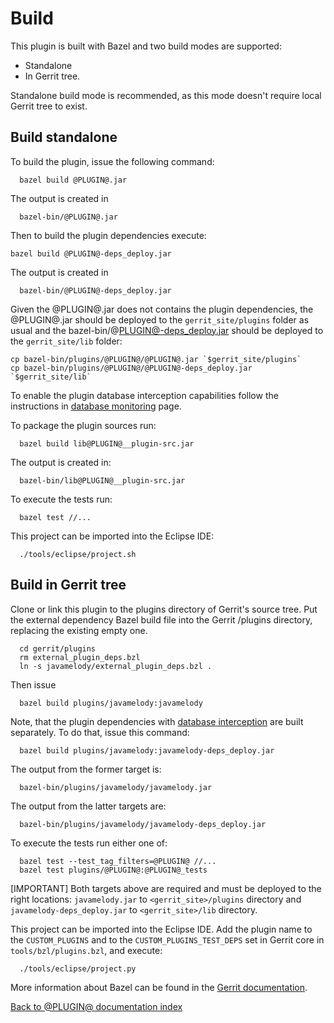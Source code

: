 Build
=====

This plugin is built with Bazel and two build modes are supported:

* Standalone
* In Gerrit tree.

Standalone build mode is recommended, as this mode doesn't require local Gerrit
tree to exist.

## Build standalone

To build the plugin, issue the following command:

```
  bazel build @PLUGIN@.jar
```

The output is created in

```
  bazel-bin/@PLUGIN@.jar
```

Then to build the plugin dependencies execute:

```
bazel build @PLUGIN@-deps_deploy.jar
```

The output is created in

```
  bazel-bin/@PLUGIN@-deps_deploy.jar
```

Given the @PLUGIN@.jar does not contains the plugin dependencies, the @PLUGIN@.jar
should be deployed to the `gerrit_site/plugins` folder as usual and the bazel-bin/@PLUGIN@-deps_deploy.jar should be deployed to the `gerrit_site/lib`
folder:

```
cp bazel-bin/plugins/@PLUGIN@/@PLUGIN@.jar `$gerrit_site/plugins`
cp bazel-bin/plugins/@PLUGIN@/@PLUGIN@-deps_deploy.jar `$gerrit_site/lib`
```

To enable the plugin database interception capabilities follow the instructions
in [database monitoring](database-monitoring.md) page.

To package the plugin sources run:

```
  bazel build lib@PLUGIN@__plugin-src.jar
```

The output is created in:

```
  bazel-bin/lib@PLUGIN@__plugin-src.jar
```

To execute the tests run:

```
  bazel test //...
```

This project can be imported into the Eclipse IDE:

```
  ./tools/eclipse/project.sh
```

## Build in Gerrit tree

Clone or link this plugin to the plugins directory of Gerrit's
source tree. Put the external dependency Bazel build file into
the Gerrit /plugins directory, replacing the existing empty one.

```
  cd gerrit/plugins
  rm external_plugin_deps.bzl
  ln -s javamelody/external_plugin_deps.bzl .
```

Then issue

```
  bazel build plugins/javamelody:javamelody
```

Note, that the plugin dependencies with [database interception](database-monitoring.md)
are built separately. To do that, issue this command:

```
  bazel build plugins/javamelody:javamelody-deps_deploy.jar
```

The output from the former target is:

```
  bazel-bin/plugins/javamelody/javamelody.jar
```

The output from the latter targets are:

```
  bazel-bin/plugins/javamelody/javamelody-deps_deploy.jar
```

To execute the tests run either one of:

```
  bazel test --test_tag_filters=@PLUGIN@ //...
  bazel test plugins/@PLUGIN@:@PLUGIN@_tests
```

[IMPORTANT]
Both targets above are required and must be deployed to the right
locations: `javamelody.jar` to `<gerrit_site>/plugins` directory
and `javamelody-deps_deploy.jar` to `<gerrit_site>/lib` directory.

This project can be imported into the Eclipse IDE.
Add the plugin name to the `CUSTOM_PLUGINS` and to the
`CUSTOM_PLUGINS_TEST_DEPS` set in Gerrit core in
`tools/bzl/plugins.bzl`, and execute:

```
  ./tools/eclipse/project.py
```

More information about Bazel can be found in the [Gerrit
documentation](../../../Documentation/dev-bazel.html).

[Back to @PLUGIN@ documentation index][index]

[index]: index.html
